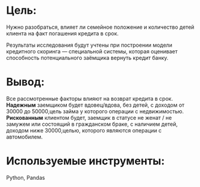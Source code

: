 # Цель:

Нужно разобраться, влияет ли семейное положение и количество детей клиента на факт погашения кредита в срок.


Результаты исследования будут учтены при построении модели кредитного скоринга — специальной системы, которая оценивает способность потенциального заёмщика вернуть кредит банку.

# Вывод: 

Все рассмотренные факторы влияют на возврат кредита в срок.\
**Надежным** заемщиком будет вдовец/вдова, без детей, с доходом от 30000 до 50000,цель займа у которого операции с недвижимостью.\
**Рискованным** клиентом будет, заемщик в статусе не женат / не замужем или состоящий в гражданском браке, с наличием детей, доходом ниже 30000,целью, которого являются операции с автомобилем.

# Используемые инструменты:

Python, Pandas